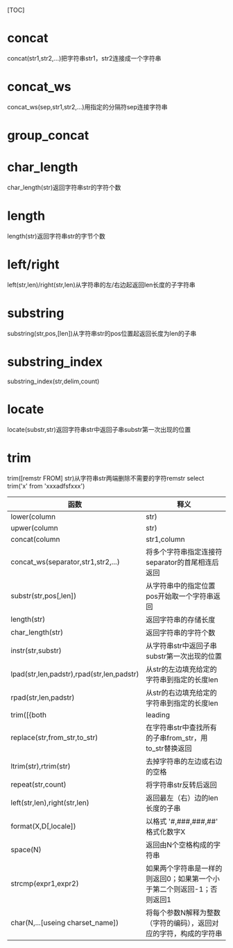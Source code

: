 [TOC]

# concat
concat(str1,str2,...)把字符串str1，str2连接成一个字符串

# concat_ws
concat_ws(sep,str1,str2,...)用指定的分隔符sep连接字符串

# group_concat


# char_length
char_length(str)返回字符串str的字符个数

# length
length(str)返回字符串str的字节个数

# left/right
left(str,len)/right(str,len)从字符串的左/右边起返回len长度的子字符串

# substring
substring(str,pos,[len])从字符串str的pos位置起返回长度为len的子串

# substring_index
substring_index(str,delim,count)

# locate
locate(substr,str)返回字符串str中返回子串substr第一次出现的位置

# trim
trim([remstr FROM] str)从字符串str两端删除不需要的字符remstr
select trim('x' from 'xxxadfsfxxx')



函数 | 释义
---|---
lower(column|str) | 将字符串全部转换成小写字母
upwer(column|str)   |   将字符串全部转换成大写字母
concat(column|str1,column|str2,...)     |       将多个字符串首尾相连后返回
concat_ws(separator,str1,str2,...)      |       将多个字符串指定连接符separator的首尾相连后返回
substr(str,pos[,len])       |       从字符串中的指定位置pos开始取一个字符串返回
length(str)     |       返回字符串的存储长度
char_length(str)        |   返回字符串的字符个数
instr(str,substr)       |       从字符串str中返回子串substr第一次出现的位置
lpad(str,len,padstr),rpad(str,len,padstr)   |从str的左边填充给定的字符串到指定的长度len
rpad(str,len,padstr)   |从str的右边填充给定的字符串到指定的长度len
trim([{both|leading|trailing}[remstr] from] str)    |   从源字符串str中去掉两端、前缀或后缀，字符remstr，并返回
replace(str,from_str,to_str)    |   在字符串str中查找所有的子串from_str，用to_str替换返回
ltrim(str),rtrim(str)   |   去掉字符串的左边或右边的空格
repeat(str,count)   |   将字符串str反转后返回
left(str,len),right(str,len)    |       返回最左（右）边的len长度的子串
format(X,D[,locale])        |       以格式 '#,###,###,##' 格式化数字X
space(N)        |       返回由N个空格构成的字符串
strcmp(expr1,expr2)     |       如果两个字符串是一样的则返回0；如果第一个小于第二个则返回-1；否则返回1
char(N,...[useing charset_name])    |       将每个参数N解释为整数（字符的编码），返回对应的字符，构成的字符串
